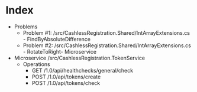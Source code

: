 # Index

- Problems 
    - Problem #1: /src/CashlessRegistration.Shared/IntArrayExtensions.cs - FindByAbsoluteDifference
    - Problem #2: /src/CashlessRegistration.Shared/IntArrayExtensions.cs - RotateToRight- Microservice
- Microservice
    /src/CashlessRegistration.TokenService
    - Operations
        - GET   /1.0/api/healthchecks/general/check
        - POST  /1.0/api/tokens/create
        - POST  /1.0/api/tokens/check